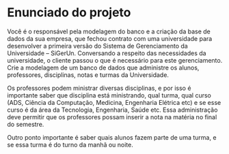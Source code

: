 # Enunciado do projeto

Você é o responsável pela modelagem do banco e a criação da base de dados da sua empresa, que fechou contrato com uma universidade para desenvolver a primeira versão do Sistema de Gerenciamento da Universidade – SiGerUn. Conversando a respeito das necessidades da universidade, o cliente passou o que é necessário para este gerenciamento. Crie a modelagem de um banco de dados que administre os alunos, professores, disciplinas, notas e turmas da Universidade.

Os professores podem ministrar diversas disciplinas, e por isso é importante saber que disciplina está ministrando, qual turma, qual curso (ADS, Ciência da Computação, Medicina, Engenharia Elétrica etc) e se esse curso é da área da Tecnologia, Engenharia, Saúde etc. Essa administração deve permitir que os professores possam inserir a nota na matéria no final do semestre.

Outro ponto importante é saber quais alunos fazem parte de uma turma, e se essa turma é do turno da manhã ou noite.
